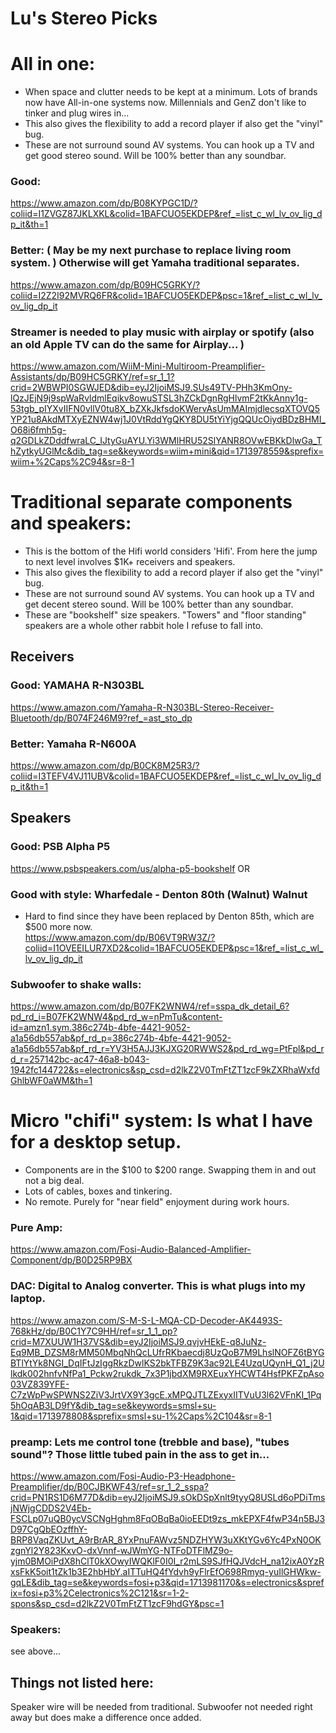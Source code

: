 # Lu's Stereo Picks

# All in one:
* When space and clutter needs to be kept at a minimum. Lots of brands now have All-in-one systems now. Millennials and GenZ don't like to tinker and plug wires in...
* This also gives the flexibility to add a record player if also get the "vinyl" bug.
* These are not surround sound AV systems. You can hook up a TV and get good stereo sound. Will be 100% better than any soundbar.

### Good:
https://www.amazon.com/dp/B08KYPGC1D/?coliid=I1ZVGZ87JKLXKL&colid=1BAFCUO5EKDEP&ref_=list_c_wl_lv_ov_lig_dp_it&th=1

### Better: ( May be my next purchase to replace living room system. ) Otherwise will get Yamaha traditional separates.
https://www.amazon.com/dp/B09HC5GRKY/?coliid=I2Z2I92MVRQ6FR&colid=1BAFCUO5EKDEP&psc=1&ref_=list_c_wl_lv_ov_lig_dp_it

### Streamer is needed to play music with airplay or spotify (also an old Apple TV can do the same for Airplay... )
https://www.amazon.com/WiiM-Mini-Multiroom-Preamplifier-Assistants/dp/B09HC5GRKY/ref=sr_1_1?crid=2WBWPI0SGWJED&dib=eyJ2IjoiMSJ9.SUs49TV-PHh3KmOny-lQzJEjN9j9spWaRvldmlEqikv8owuSTSL3hZCkDgnRgHlvmF2tKkAnny1g-53tgb_pIYXvIIFN0vllV0tu8X_bZXkJkfsdoKWervAsUmMAImjdlecsqXTOVQ5YP21u8AkdMTXyEZNW4wj1J0VtRddYgQKY8DU5tYiYjgQQUcOiydBDzBHMI_O68i6fmh5g-q2GDLkZDddfwraLC_IJtyGuAYU.Yi3WMlHRU52SlYANR8OVwEBKkDlwGa_ThZytkyUGlMc&dib_tag=se&keywords=wiim+mini&qid=1713978559&sprefix=wiim+%2Caps%2C94&sr=8-1


# Traditional separate components and speakers:
* This is the bottom of the Hifi world considers 'Hifi'. From here the jump to next level involves $1K+ receivers and speakers.
* This also gives the flexibility to add a record player if also get the "vinyl" bug.
* These are not surround sound AV systems. You can hook up a TV and get decent stereo sound. Will be 100% better than any soundbar.
* These are "bookshelf" size speakers. "Towers" and "floor standing" speakers are a whole other rabbit hole I refuse to fall into. 

## Receivers
### Good: YAMAHA R-N303BL
https://www.amazon.com/Yamaha-R-N303BL-Stereo-Receiver-Bluetooth/dp/B074F246M9?ref_=ast_sto_dp
### Better: Yamaha R-N600A
https://www.amazon.com/dp/B0CK8M25R3/?coliid=I3TEFV4VJ11UBV&colid=1BAFCUO5EKDEP&ref_=list_c_wl_lv_ov_lig_dp_it&th=1

## Speakers
### Good: PSB Alpha P5 
https://www.psbspeakers.com/us/alpha-p5-bookshelf
OR
### Good with style: Wharfedale - Denton 80th (Walnut) Walnut 
* Hard to find since they have been replaced by Denton 85th, which are $500 more now.  
https://www.amazon.com/dp/B06VT9RW3Z/?coliid=I1OVEEILUR7XD2&colid=1BAFCUO5EKDEP&psc=1&ref_=list_c_wl_lv_ov_lig_dp_it


### Subwoofer to shake walls:
https://www.amazon.com/dp/B07FK2WNW4/ref=sspa_dk_detail_6?pd_rd_i=B07FK2WNW4&pd_rd_w=nPmTu&content-id=amzn1.sym.386c274b-4bfe-4421-9052-a1a56db557ab&pf_rd_p=386c274b-4bfe-4421-9052-a1a56db557ab&pf_rd_r=YV3H5AJJ3KJXG20RWWS2&pd_rd_wg=PtFpl&pd_rd_r=257142bc-ac47-46a8-b043-1942fc144722&s=electronics&sp_csd=d2lkZ2V0TmFtZT1zcF9kZXRhaWxfdGhlbWF0aWM&th=1



# Micro "chifi" system: Is what I have for a desktop setup.
* Components are in the $100 to $200 range. Swapping them in and out not a big deal. 
* Lots of cables, boxes and tinkering. 
* No remote. Purely for "near field" enjoyment during work hours. 

### Pure Amp:
https://www.amazon.com/Fosi-Audio-Balanced-Amplifier-Component/dp/B0D25RP9BX
### DAC: Digital to Analog converter. This is what plugs into my laptop.
https://www.amazon.com/S-M-S-L-MQA-CD-Decoder-AK4493S-768kHz/dp/B0C1Y7C9HH/ref=sr_1_1_pp?crid=M7XUUW1H37VS&dib=eyJ2IjoiMSJ9.qvjvHEkE-q8JuNz-Eq9MB_DZSM8rMM50MbqNhQcLUfrRKbaecdj8UzQoB7M9LhslNOFZ6tBYGBTlYtYk8NGI_DqIFtJzIggRkzDwlKS2bkTFBZ9K3ac92LE4UzqUQynH_Q1_j2Ulkdk002hnfvNfPa1_Pckw2rukdk_7x3P1jbdXM9RXEuxYHCWT4HsfPKFZpAso03VZ839YFE-C7zWpPwSPWNS2ZiV3JrtVX9Y3gcE.xMPQJTLZExyxIITVuU3l62VFnKI_1Pq5hOqAB3LD9fY&dib_tag=se&keywords=smsl+su-1&qid=1713978808&sprefix=smsl+su-1%2Caps%2C104&sr=8-1
### preamp: Lets me control tone (trebble and base), "tubes sound"? Those little tubed pain in the ass to get in...
https://www.amazon.com/Fosi-Audio-P3-Headphone-Preamplifier/dp/B0CJBKWF43/ref=sr_1_2_sspa?crid=PN1RS1D6M77D&dib=eyJ2IjoiMSJ9.sOkDSpXnlt9tyyQ8USLd6oPDiTmsjNWjgCDDS2V4Eb-FSCLp07uQB0ycVSCNgHghm8FqOBqBa0ioEEDt9zs_mkEPXF4fwP34n5BJ3D97CgQbEOzffhY-BRP8VaqZKUvt_A9rBrAR_8YxPnuFAWvz5NDZHYW3uXKtYGv6Yc4PxN0OKzgnYl2Y823KxvO-dxVnnf-wJWmYG-NTFoDTFlMZ9o-yjm0BMOiPdX8hClT0kXOwyIWQKlF0I0I_r2mLS9SJfHQJVdcH_na12ixA0YzRxsFkK5oit1tZk1b3E2hbHbY.aITTuHQ4fYdvh9yFlrEfO698Rmyq-yuIlGHWkw-gqLE&dib_tag=se&keywords=fosi+p3&qid=1713981170&s=electronics&sprefix=fosi+p3%2Celectronics%2C121&sr=1-2-spons&sp_csd=d2lkZ2V0TmFtZT1zcF9hdGY&psc=1
### Speakers:
see above...



## Things not listed here:
Speaker wire will be needed from traditional.
Subwoofer not needed right away but does make a difference once added.

